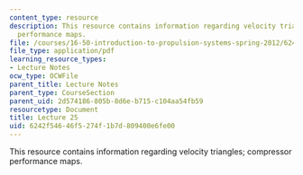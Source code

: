 ```yaml
---
content_type: resource
description: This resource contains information regarding velocity triangles; compressor
  performance maps.
file: /courses/16-50-introduction-to-propulsion-systems-spring-2012/6242f54646f5274f1b7d809400e6fe00_MIT16_50S12_lec25.pdf
file_type: application/pdf
learning_resource_types:
- Lecture Notes
ocw_type: OCWFile
parent_title: Lecture Notes
parent_type: CourseSection
parent_uid: 2d574186-805b-8d6e-b715-c104aa54fb59
resourcetype: Document
title: Lecture 25
uid: 6242f546-46f5-274f-1b7d-809400e6fe00
---
```

This resource contains information regarding velocity triangles; compressor performance maps.

